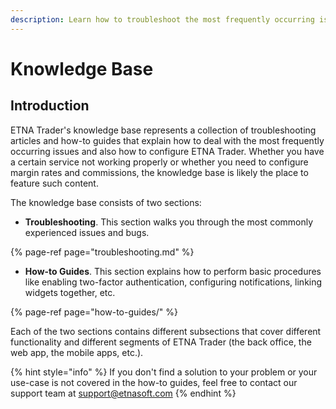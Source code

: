 ```yaml
---
description: Learn how to troubleshoot the most frequently occurring issues in ETNA Trader
---
```


# Knowledge Base

## Introduction

ETNA Trader's knowledge base represents a collection of troubleshooting articles and how-to guides that explain how to deal with the most frequently occurring issues and also how to configure ETNA Trader. Whether you have a certain service not working properly or whether you need to configure margin rates and commissions, the knowledge base is likely the place to feature such content.

The knowledge base consists of two sections:

* **Troubleshooting**. This section walks you through the most commonly experienced issues and bugs.

{% page-ref page="troubleshooting.md" %}

* **How-to Guides**. This section explains how to perform basic procedures like enabling two-factor authentication, configuring notifications, linking widgets together, etc.

{% page-ref page="how-to-guides/" %}

Each of the two sections contains different subsections that cover different functionality and different segments of ETNA Trader \(the back office, the web app, the mobile apps, etc.\).

{% hint style="info" %}
If you don't find a solution to your problem or your use-case is not covered in the how-to guides, feel free to contact our support team at support@etnasoft.com
{% endhint %}

